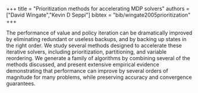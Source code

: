 +++
title =  "Prioritization methods for accelerating MDP solvers"
authors = ["David Wingate","Kevin D Seppi"]
bibtex = "bib/wingate2005prioritization"
+++

The performance of value and policy iteration can be dramatically improved by eliminating redundant
or useless backups, and by backing up states in the right order. We study several methods
designed to accelerate these iterative solvers, including prioritization, partitioning, and variable
reordering. We generate a family of algorithms by combining several of the methods discussed, and present extensive empirical evidence demonstrating that performance can improve by several
orders of magnitude for many problems, while preserving accuracy and convergence guarantees.
